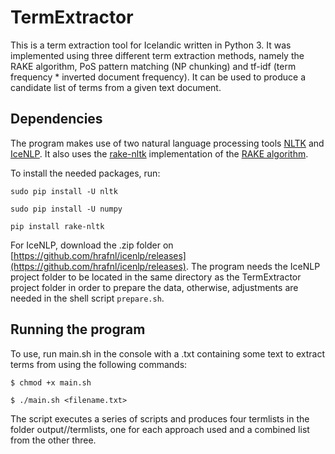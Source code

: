 # TermExtractor

This is a term extraction tool for Icelandic written in Python 3. It was implemented using three different term extraction methods, namely the RAKE algorithm, PoS pattern matching (NP chunking) and tf-idf (term frequency * inverted document frequency). It can be used to produce a candidate list of terms from a given text document.

## Dependencies
The program makes use of two natural language processing tools [NLTK](http://www.nltk.org/) and [IceNLP](https://github.com/hrafnl/icenlp). It also uses the [rake-nltk](https://github.com/csurfer/rake-nltk) implementation of the [RAKE algorithm](https://www.researchgate.net/publication/227988510_Automatic_Keyword_Extraction_from_Individual_Documents).

To install the needed packages, run:

```sudo pip install -U nltk```

```sudo pip install -U numpy```

```pip install rake-nltk```

For IceNLP, download the .zip folder on [https://github.com/hrafnl/icenlp/releases](https://github.com/hrafnl/icenlp/releases). The program needs the IceNLP project folder to be located in the same directory as the TermExtractor project folder in order to prepare the data, otherwise, adjustments are needed in the shell script ```prepare.sh```.


## Running the program
To use, run main.sh in the console with a .txt containing some text to extract terms from using the following commands:

```$ chmod +x main.sh```

```$ ./main.sh <filename.txt>```

The script executes a series of scripts and produces four termlists in the folder output/<filename>/termlists, one for each approach used and a combined list from the other three.
